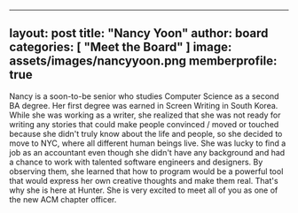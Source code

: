 
---
layout: post
title:  "Nancy Yoon"
author: board
categories: [ "Meet the Board" ]
image: assets/images/nancyyoon.png
memberprofile: true
---


Nancy is a soon-to-be senior who studies Computer Science as a second BA degree. Her first degree was earned in Screen Writing in South Korea. While she was working as a writer, she realized that she was not ready for writing any stories that could make people convinced / moved or touched because she didn't truly know about the life and people, so she decided to move to NYC, where all different human beings live. She was lucky to find a job as an accountant even though she didn't have any background and had a chance to work with talented software engineers and designers. By observing them, she learned that how to program would be a powerful tool that would express her own creative thoughts and make them real. That's why she is here at Hunter. She is very excited to meet all of you as one of the new ACM chapter officer.


